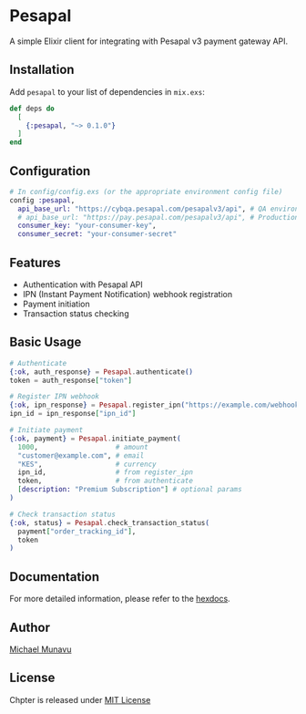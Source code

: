 # Pesapal

A simple Elixir client for integrating with Pesapal v3 payment gateway API.

## Installation

Add `pesapal` to your list of dependencies in `mix.exs`:

```elixir
def deps do
  [
    {:pesapal, "~> 0.1.0"}
  ]
end
```

## Configuration

```elixir
# In config/config.exs (or the appropriate environment config file)
config :pesapal,
  api_base_url: "https://cybqa.pesapal.com/pesapalv3/api", # QA environment
  # api_base_url: "https://pay.pesapal.com/pesapalv3/api", # Production
  consumer_key: "your-consumer-key",
  consumer_secret: "your-consumer-secret"
```

## Features

- Authentication with Pesapal API
- IPN (Instant Payment Notification) webhook registration
- Payment initiation
- Transaction status checking

## Basic Usage

```elixir
# Authenticate
{:ok, auth_response} = Pesapal.authenticate()
token = auth_response["token"]

# Register IPN webhook
{:ok, ipn_response} = Pesapal.register_ipn("https://example.com/webhook", token)
ipn_id = ipn_response["ipn_id"]

# Initiate payment
{:ok, payment} = Pesapal.initiate_payment(
  1000,                   # amount
  "customer@example.com", # email
  "KES",                  # currency
  ipn_id,                 # from register_ipn
  token,                  # from authenticate
  [description: "Premium Subscription"] # optional params
)

# Check transaction status
{:ok, status} = Pesapal.check_transaction_status(
  payment["order_tracking_id"],
  token
)
```

## Documentation

For more detailed information, please refer to the [hexdocs](https://hexdocs.pm/pesapal).

## Author

[Michael Munavu](https://michaelmunavu.com)

## License

Chpter is released under [MIT License](https://github.com/appcues/exsentry/blob/master/LICENSE.txt)
